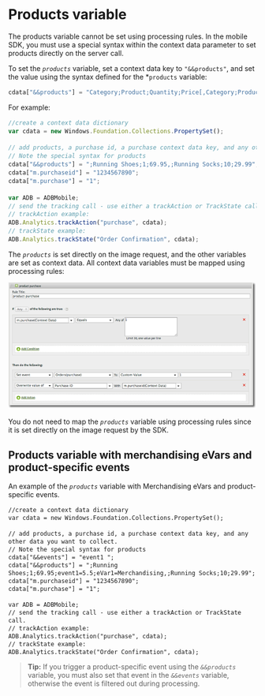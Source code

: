 # Products variable

The products variable cannot be set using processing rules. In the mobile SDK, you must use a special syntax within the context data parameter to set products directly on the server call.

To set the *`products`* variable, set a context data key to `"&&products"`, and set the value using the syntax defined for the *`products` variable:

```js
cdata["&&products"] = "Category;Product;Quantity;Price[,Category;Product;Quantity;Price]";
```

For example:

```js
//create a context data dictionary 
var cdata = new Windows.Foundation.Collections.PropertySet(); 
 
// add products, a purchase id, a purchase context data key, and any other data you want to collect. 
// Note the special syntax for products 
cdata["&&products"] = ";Running Shoes;1;69.95,;Running Socks;10;29.99"; 
cdata["m.purchaseid"] = "1234567890"; 
cdata["m.purchase"] = "1"; 
 
var ADB = ADBMobile; 
// send the tracking call - use either a trackAction or TrackState call. 
// trackAction example: 
ADB.Analytics.trackAction("purchase", cdata); 
// trackState example: 
ADB.Analytics.trackState("Order Confirmation", cdata);
```

The *`products`* is set directly on the image request, and the other variables are set as context data. All context data variables must be mapped using processing rules: 

![](assets/products-procrules.png)

You do not need to map the *`products`* variable using processing rules since it is set directly on the image request by the SDK.

## Products variable with merchandising eVars and product-specific events

An example of the *`products`* variable with Merchandising eVars and product-specific events.

```
//create a context data dictionary 
var cdata = new Windows.Foundation.Collections.PropertySet(); 
  
// add products, a purchase id, a purchase context data key, and any other data you want to collect. 
// Note the special syntax for products 
cdata["&&events"] = "event1 "; 
cdata["&&products"] = ";Running Shoes;1;69.95;event1=5.5;eVar1=Merchandising,;Running Socks;10;29.99"; 
cdata["m.purchaseid"] = "1234567890"; 
cdata["m.purchase"] = "1"; 
  
var ADB = ADBMobile; 
// send the tracking call - use either a trackAction or TrackState call. 
// trackAction example: 
ADB.Analytics.trackAction("purchase", cdata); 
// trackState example: 
ADB.Analytics.trackState("Order Confirmation", cdata);
```

> **Tip:** If you trigger a product-specific event using the *`&&products`* variable, you must also set that event in the *`&&events`* variable, otherwise the event is filtered out during processing.
